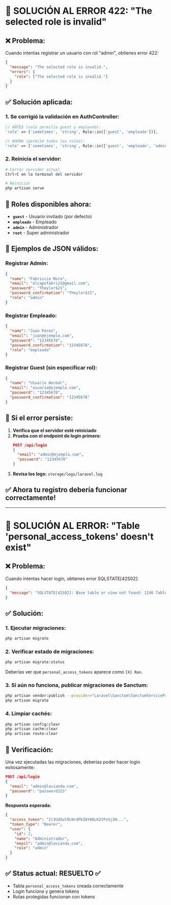 # 🚨 SOLUCIÓN AL ERROR 422: "The selected role is invalid"

## ❌ **Problema:**
Cuando intentas registrar un usuario con rol "admin", obtienes error 422:
```json
{
  "message": "The selected role is invalid.",
  "errors": {
    "role": ["The selected role is invalid."]
  }
}
```

## ✅ **Solución aplicada:**

### **1. Se corrigió la validación en AuthController:**
```php
// ANTES (solo permitía guest y empleado):
'role' => ['sometimes', 'string', Rule::in(['guest', 'empleado'])],

// AHORA (permite todos los roles):
'role' => ['sometimes', 'string', Rule::in(['guest', 'empleado', 'admin', 'root'])],
```

### **2. Reinicia el servidor:**
```powershell
# Cerrar servidor actual
Ctrl+C en la terminal del servidor

# Reiniciar
php artisan serve
```

## 🎯 **Roles disponibles ahora:**
- **`guest`** - Usuario invitado (por defecto)
- **`empleado`** - Empleado 
- **`admin`** - Administrador
- **`root`** - Super administrador

## 📝 **Ejemplos de JSON válidos:**

### **Registrar Admin:**
```json
{
  "name": "Fabriccio Mora",
  "email": "elcapofabri21@gmail.com", 
  "password": "Theylor$21",
  "password_confirmation": "Theylor$21",
  "role": "admin"
}
```

### **Registrar Empleado:**
```json
{
  "name": "Juan Pérez",
  "email": "juan@ejemplo.com",
  "password": "12345678", 
  "password_confirmation": "12345678",
  "role": "empleado"
}
```

### **Registrar Guest (sin especificar rol):**
```json
{
  "name": "Usuario Normal",
  "email": "usuario@ejemplo.com",
  "password": "12345678",
  "password_confirmation": "12345678"
}
```

## 🔧 **Si el error persiste:**

1. **Verifica que el servidor esté reiniciado**
2. **Prueba con el endpoint de login primero:**
   ```json
   POST /api/login
   {
     "email": "admin@ejemplo.com",
     "password": "12345678"
   }
   ```
3. **Revisa los logs:** `storage/logs/laravel.log`

## ✅ **Ahora tu registro debería funcionar correctamente!**

---

# 🚨 SOLUCIÓN AL ERROR: "Table 'personal_access_tokens' doesn't exist"

## ❌ **Problema:**
Cuando intentas hacer login, obtienes error SQLSTATE[42S02]:
```json
{
  "message": "SQLSTATE[42S02]: Base table or view not found: 1146 Table 'operaciones_lavianda_v12.personal_access_tokens' doesn't exist"
}
```

## ✅ **Solución:**

### **1. Ejecutar migraciones:**
```bash
php artisan migrate
```

### **2. Verificar estado de migraciones:**
```bash
php artisan migrate:status
```

Deberías ver que `personal_access_tokens` aparece como `[X] Ran`.

### **3. Si aún no funciona, publicar migraciones de Sanctum:**
```bash
php artisan vendor:publish --provider="Laravel\Sanctum\SanctumServiceProvider"
php artisan migrate
```

### **4. Limpiar cachés:**
```bash
php artisan config:clear
php artisan cache:clear
php artisan route:clear
```

## 🎯 **Verificación:**
Una vez ejecutadas las migraciones, deberías poder hacer login exitosamente:

```json
POST /api/login
{
  "email": "admin@lavianda.com",
  "password": "password123"
}
```

**Respuesta esperada:**
```json
{
  "access_token": "2|3UdIwl9LNrdPbZbY60LK2tPzGj3H...",
  "token_type": "Bearer",
  "user": {
    "id": 2,
    "name": "Administrador",
    "email": "admin@lavianda.com",
    "role": "admin"
  }
}
```

## ✅ **Status actual:** RESUELTO ✅
- Tabla `personal_access_tokens` creada correctamente
- Login funciona y genera tokens
- Rutas protegidas funcionan con tokens
